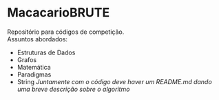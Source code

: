 # MacacarioBRUTE
Repositório para códigos de competição.\
Assuntos abordados:
* Estruturas de Dados
* Grafos
* Matemática
* Paradigmas
* String
*Juntamente com o código deve haver um README.md dando uma breve descrição sobre o algoritmo*
